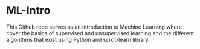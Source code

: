 # ML-Intro
This Github repo serves as an introduction to Machine Learning where I cover the basics of supervised and unsupervised learning  and the different algorithms that exist using Python and scikit-learn library.
